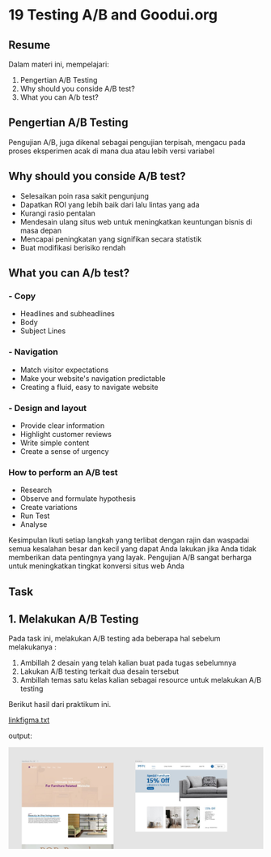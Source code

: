 # 19 Testing A/B and Goodui.org

## Resume
Dalam materi ini, mempelajari:
1. Pengertian A/B Testing
2. Why should you conside A/B test?
3. What you can A/b test?


## Pengertian A/B Testing
Pengujian A/B, juga dikenal sebagai pengujian terpisah, mengacu pada proses eksperimen acak di mana dua atau lebih versi variabel

## Why should you conside A/B test?
- Selesaikan poin rasa sakit pengunjung
- Dapatkan ROI yang lebih baik dari lalu lintas yang ada
- Kurangi rasio pentalan
- Mendesain ulang situs web untuk meningkatkan keuntungan bisnis di masa depan
- Mencapai peningkatan yang signifikan secara statistik
- Buat modifikasi berisiko rendah

## What you can A/b test?
### - Copy
- Headlines and subheadlines
- Body
- Subject Lines

### - Navigation
- Match visitor expectations
- Make your website's navigation predictable
- Creating a fluid, easy to navigate website

### - Design and layout
- Provide clear information
- Highlight customer reviews
- Write simple content
- Create a sense of urgency

### How to perform an A/B test
- Research
- Observe and formulate hypothesis
- Create variations
- Run Test
- Analyse

Kesimpulan
Ikuti setiap langkah yang terlibat dengan rajin dan waspadai semua kesalahan besar dan kecil yang dapat Anda lakukan jika Anda tidak memberikan data pentingnya yang layak. Pengujian A/B sangat berharga untuk meningkatkan tingkat konversi situs web Anda


## Task
## 1. Melakukan A/B Testing
Pada task ini, melakukan A/B testing ada beberapa hal sebelum melakukanya :
1. Ambillah 2 desain yang telah kalian buat pada tugas sebelumnya
2. Lakukan A/B testing terkait dua desain tersebut
3. Ambillah temas satu kelas kalian sebagai resource untuk melakukan A/B testing


Berikut hasil dari praktikum ini.

[linkfigma.txt](./praktikum/linkfigma.txt)

output:

![ss](./screenshots/ss.jpg)




